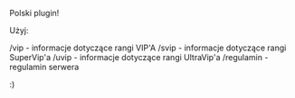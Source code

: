 Polski plugin!

Użyj:

/vip - informacje dotyczące rangi VIP'A 
/svip - informacje dotyczące rangi SuperVip'a
/uvip - informacje dotyczące rangi UltraVip'a
/regulamin - regulamin serwera


:)
